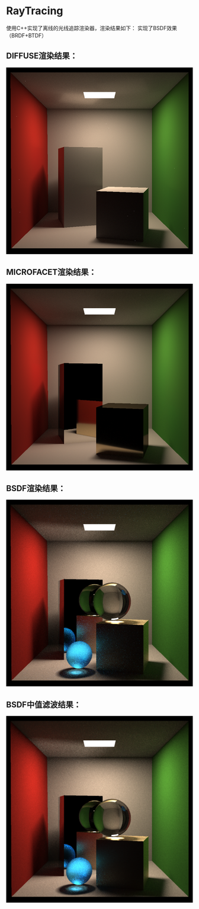 # RayTracing
使用C++实现了离线的光线追踪渲染器，渲染结果如下：
实现了BSDF效果（BRDF+BTDF）
## DIFFUSE渲染结果：
![](https://github.com/BestBlade/RayTracing/blob/main/CornellBox_DIFFUSE_SPP2048.png "CornellBox_DIFFUSE_SPP2048")  
## MICROFACET渲染结果：
![](https://github.com/BestBlade/RayTracing/blob/main/CornellBox_MICROFACET_SPP1024.png "CornellBox_MICROFACET_SPP1024")  
## BSDF渲染结果：
![](https://github.com/BestBlade/RayTracing/blob/main/CornellBox_SPP2048.png "CornellBox_MICROFACET_SPP2048")  
## BSDF中值滤波结果：
![](https://github.com/BestBlade/RayTracing/blob/main/SPP2048%E4%B8%AD%E5%80%BC%E6%BB%A4%E6%B3%A2.png "CornellBox_MICROFACET_SPP2048")  
